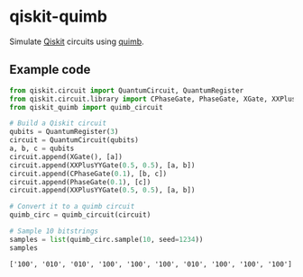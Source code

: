 # qiskit-quimb

Simulate [Qiskit](https://www.ibm.com/quantum/qiskit) circuits using [quimb](https://quimb.readthedocs.io/en/latest/).

## Example code

```python
from qiskit.circuit import QuantumCircuit, QuantumRegister
from qiskit.circuit.library import CPhaseGate, PhaseGate, XGate, XXPlusYYGate
from qiskit_quimb import quimb_circuit

# Build a Qiskit circuit
qubits = QuantumRegister(3)
circuit = QuantumCircuit(qubits)
a, b, c = qubits
circuit.append(XGate(), [a])
circuit.append(XXPlusYYGate(0.5, 0.5), [a, b])
circuit.append(CPhaseGate(0.1), [b, c])
circuit.append(PhaseGate(0.1), [c])
circuit.append(XXPlusYYGate(0.5, 0.5), [a, b])

# Convert it to a quimb circuit
quimb_circ = quimb_circuit(circuit)

# Sample 10 bitstrings
samples = list(quimb_circ.sample(10, seed=1234))
samples
```

```text
['100', '010', '010', '100', '100', '100', '010', '100', '100', '100']
```
